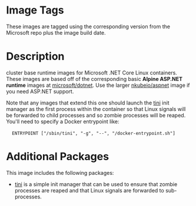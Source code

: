 # Image Tags

These images are tagged using the corresponding version from the Microsoft repo plus the image build date.

# Description

cluster base runtime images for Microsoft .NET Core Linux containers.  These images are based off of the corresponding basic **Alpine ASP.NET runtime** images at [microsoft/dotnet](https://hub.docker.com/r/microsoft/dotnet/).  Use the larger [nkubeio/aspnet](https://hub.docker.com/r/nhive/aspnet/) image if you need ASP.NET support.

Note that any images that extend this one should launch the [tini](https://github.com/krallin/tini) init manager as the first process within the container so that Linux signals will be forwarded to child processes and so zombie processes will be reaped.  You'll need to specify a Docker entrypoint like:

&nbsp;&nbsp;&nbsp;&nbsp;`ENTRYPOINT ["/sbin/tini", "-g", "--", "/docker-entrypoint.sh"]`

# Additional Packages

This image includes the following packages:

* [tini](https://github.com/krallin/tini) is a simple init manager that can be used to ensure that zombie processes are reaped and that Linux signals are forwarded to sub-processes.
